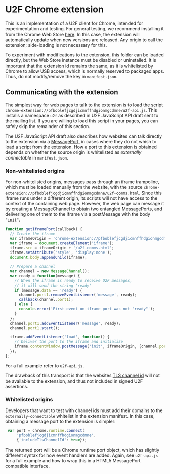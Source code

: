 # U2F Chrome extension

This is an implementation of a U2F client for Chrome, intended for
experimentation and testing. For general testing, we recommend installing it
from the Chrome Web Store [here][webstore]. In this case, the extension will
automatically update when new versions are released. Any origin to call the
extension; side-loading is not necessary for this.

[webstore]: https://chrome.google.com/webstore/detail/fido-u2f-universal-2nd-fa/pfboblefjcgdjicmnffhdgionmgcdmne

To experiment with modifications to the extension, this folder can be loaded
directly, but the Web Store instance must be disabled or uninstalled. It is
important that the extension id remains the same, as it is whitelisted by
Chrome to allow USB access, which is normally reserved to packaged apps. Thus,
do not modify/remove the key in ``manifest.json``.

## Communicating with the extension

The simplest way for web pages to talk to the extension is to load the script
``chrome-extension://pfboblefjcgdjicmnffhdgionmgcdmne/u2f-api.js``. This installs
a namespace ``u2f`` as described in U2F JavaScript API draft sent to the mailing
list. If you are willing to load this script in your pages, you can safely skip
the remainder of this section.

The U2F JavaScript API draft also describes how websites can talk directly to
the extension via a [MessagePort][messageport], in cases where they do not
whish to load a script from the extension. How a port to this extension is
obtained depends on whether the source origin is whitelisted as *externally
connectable* in ``manifest.json``.

[messageport]: http://www.w3.org/TR/webmessaging/#message-ports

### Non-whitelisted origins

For non-whitelisted origins, messages pass through an iframe trampoline, which
must be loaded manually from the website, with the source
``chrome-extension://pfboblefjcgdjicmnffhdgionmgcdmne/u2f-comms.html``. Since
this iframe runs under a different origin, its scripts will not have access to
the context of the containing web page. However, the web page can message it by
creating a MessageChannel to obtain two entangled MessagePorts, and delivering
one of them to the iframe via a postMessage with the body ``"init"``. 

```javascript
function getIframePort(callback) {
  // Create the iframe
  var iframeOrigin = 'chrome-extension://pfboblefjcgdjicmnffhdgionmgcdmne';
  var iframe = document.createElement('iframe');
  iframe.src = iframeOrigin + '/u2f-comms.html';
  iframe.setAttribute('style', 'display:none');
  document.body.appendChild(iframe);

  // Prepare a channel
  var channel = new MessageChannel();
  var ready = function(message) {
    // When the iframe is ready to receive U2F messages,
    // it will send the string 'ready'
    if (message.data == 'ready') {
      channel.port1.removeEventListener('message', ready);
      callback(channel.port1);
    } else {
      console.error('First event on iframe port was not "ready"');
    }
  };
  channel.port1.addEventListener('message', ready);
  channel.port1.start();

  iframe.addEventListener('load', function() {
    // Deliver the port to the iframe and initialize
    iframe.contentWindow.postMessage('init', iframeOrigin, [channel.port2]);
  });
};
```

For a full example refer to ``u2f-api.js``.

The drawback of this transport is that the websites [TLS channel id][channelid]
will not be available to the extension, and thus not included in signed U2F
assertions.

[channelid]: https://tools.ietf.org/html/draft-balfanz-tls-channelid-01

### Whitelisted origins

Developers that want to test with channel ids must add their domains to the
``externally-connectable`` whitelist in the extension manifest. In this case,
obtaining a message port to the extension is simpler:

```javascript
 var port = chrome.runtime.connect(
     'pfboblefjcgdjicmnffhdgionmgcdmne',
     {'includeTlsChannelId': true});
```

The returned port will be a Chrome runtime port object, which has slightly
different syntax for how event handlers are added. Again, see ``u2f-api.js``
for a full example and how to wrap this in a HTML5 MessagePort compatible
interface.

